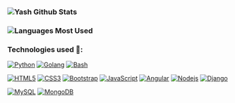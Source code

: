 ### ![Yash Github Stats](https://github-readme-stats.vercel.app/api?username=karankeyash&theme=radical&show_icons=true&hide_border=true)

### ![Languages Most Used](https://github-readme-stats.vercel.app/api/top-langs/?username=karankeyash&layout=compact&theme=radical&show_icons=true&hide_border=true)

### Technologies used  :construction:: 

 
 [![Python](https://img.shields.io/badge/-Python-black?style=flat&logo=python&link=https://github.com/karankeyash)](https://github.com/karankeyash)
 [![Golang](https://img.shields.io/badge/-Golang-black?style=flat&logo=go&link=https://github.com/karankeyash)](https://github.com/karankeyash)
  [![Bash](https://img.shields.io/badge/-Bash-black?style=flat&logo=bash&link=https://github.com/karankeyash)](https://github.com/karankeyash)
 
 [![HTML5](https://img.shields.io/badge/-HTML5-E34F26?style=flat&logo=html5&logoColor=white&link=https://github.com/karankeyash)](https://github.com/karankeyash) 
 [![CSS3](https://img.shields.io/badge/-CSS3-1572B6?style=flat&logo=css3&link=https://github.com/karankeyash)](https://github.com/karankeyash) 
 [![Bootstrap](https://img.shields.io/badge/-Bootstrap-563D7C?style=flat&logo=bootstrap&link=https://github.com/karankeyash)](https://github.com/karankeyash)
 [![JavaScript](https://img.shields.io/badge/-JavaScript-black?style=flat&logo=javascript&link=https://github.com/karankeyash)](https://github.com/karankeyash) 
 [![Angular](https://img.shields.io/badge/-Angular-black?style=flat&logo=angular&link=https://github.com/karankeyash)](https://github.com/karankeyash)
 [![Nodejs](https://img.shields.io/badge/-Nodejs-black?style=flat&logo=nodejs&link=https://github.com/karankeyash)](https://github.com/karankeyash)
 [![Django](https://img.shields.io/badge/-Django-black?style=flat&logo=django&link=https://github.com/karankeyash)](https://github.com/karankeyash)
  
 [![MySQL](https://img.shields.io/badge/-MySQL-black?style=flat&logo=mysql&link=https://github.com/karankeyash)](https://github.com/karankeyash)
 [![MongoDB](https://img.shields.io/badge/-MongoDB-black?style=flat&logo=mongodb&link=https://github.com/karankeyash)](https://github.com/karankeyash)
 
